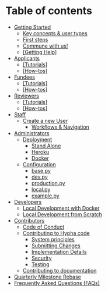 # Table of contents

* [Getting Started](README.md)
  * [Key concepts & user types](gettingstarted\_overview/hypha\_roles.md)
  * [First steps](gettingstarted\_overview/howto\_login.md)
  * [Commune with us!](gettingstarted\_overview/commune-with-us.md)
  * [\[Getting Help\]](gettingstarted\_overview/getting-help.md)
* [Applicants](applicants/README.md)
  * [\[Tutorials\]](applicants/tutorials.md)
  * [\[How-tos\]](applicants/how-tos.md)
* [Fundees](fundees/README.md)
  * [\[Tutorials\]](fundees/tutorials.md)
  * [\[How-tos\]](fundees/how-tos.md)
* [Reviewers](reviewers/README.md)
  * [\[Tutorials\]](reviewers/tutorials.md)
  * [\[How-tos\]](reviewers/how-tos.md)
* [Staff](gettingstarted\_overview/gettingstarted\_staff.md)
  * [Create a new User](gettingstarted\_staff/create\_users/README.md)
    * [Workflows & Navigation](gettingstarted\_staff/create\_users/workflows-and-navigation.md)
* [Administrators](administrators/README.md)
  * [Deployment](deployment/README.md)
    * [Stand Alone](deployment/stand-alone.md)
    * [Heroku](deployment/heroku.md)
    * [Docker](deployment/docker.md)
  * [Configuration](configuration/README.md)
    * [base.py](configuration/base.py.md)
    * [dev.py](configuration/dev.py.md)
    * [production.py](configuration/production.py.md)
    * [local.py](configuration/local.py.md)
    * [example.py](configuration/example.py.md)
* [Developers](<README (1).md>)
  * [Local Development with Docker](contributing/localdeveldocker.md)
  * [Local Development from Scratch](contributing/localdevelscratch.md)
* [Contributors](contributing/README.md)
  * [Code of Conduct](contributing/codeofconduct.md)
  * [Contributing to Hypha code](contributing/contributing-to-hypha-code/README.md)
    * [System principles](contributing/systemprinciples.md)
    * [Submitting Changes](contributing/submittingchanges.md)
    * [Implementation Details](contributing/implementationdetails.md)
    * [Security](contributing/security.md)
    * [Testing](contributing/testing.md)
  * [Contributing to documentation](contributing/contributing-to-documentation.md)
* [Quarterly Milestone Rebase](maintenance/quarterlymilestonerebase.md)
* [Frequently Asked Questions (FAQs)](frequently-asked-questions-faqs.md)
